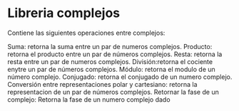 

# Libreria complejos 

Contiene las siguientes operaciones entre complejos:

Suma: retorna la suma entre un par de numeros complejos.
Producto: retorna el producto entre un par de números complejos.
Resta: retorna la resta entre un par de numeros complejos.
División:retorna el cociente enytre un par de números complejos.
Módulo: retorna el modulo de un número complejo.
Conjugado: retorna el conjugado de un numero complejo.
Conversión entre representaciones polar y cartesiano: retorna la representacion de un par de números complejos.
Retornar la fase de un complejo: Retorna la fase de un numero complejo dado


